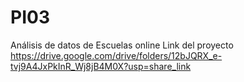 # PI03
Análisis de datos de Escuelas online
Link del proyecto https://drive.google.com/drive/folders/12bJQRX_e-tvj9A4JxPkInR_Wj8jB4M0X?usp=share_link
